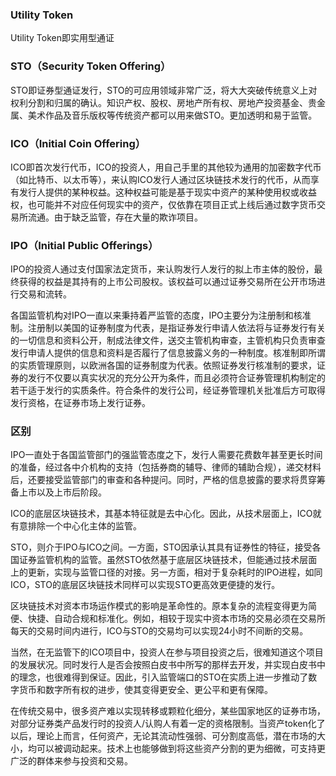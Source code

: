 ### Utility Token 
Utility Token即实用型通证

### STO（Security Token Offering）
STO即证券型通证发行，STO的可应用领域非常广泛，将大大突破传统意义上对权利分割和归属的确认。知识产权、股权、房地产所有权、房地产投资基金、贵金属、美术作品及音乐版权等传统资产都可以用来做STO。更加透明和易于监管。
  
### ICO（Initial Coin Offering）
ICO即首次发行代币，ICO的投资人，用自己手里的其他较为通用的加密数字代币（如比特币、以太币等），来认购ICO发行人通过区块链技术发行的代币，从而享有发行人提供的某种权益。这种权益可能是基于现实中资产的某种使用权或收益权，也可能并不对应任何现实中的资产，仅依靠在项目正式上线后通过数字货币交易所流通。由于缺乏监管，存在大量的欺诈项目。

### IPO（Initial Public Offerings）
IPO的投资人通过支付国家法定货币，来认购发行人发行的拟上市主体的股份，最终获得的权益是其持有的上市公司股权。该权益可以通过证券交易所在公开市场进行交易和流转。
  
各国监管机构对IPO一直以来秉持着严监管的态度，IPO主要分为注册制和核准制。注册制以美国的证券制度为代表，是指证券发行申请人依法将与证券发行有关的一切信息和资料公开，制成法律文件，送交主管机构审查，主管机构只负责审查发行申请人提供的信息和资料是否履行了信息披露义务的一种制度。核准制即所谓的实质管理原则，以欧洲各国的证券制度为代表。依照证券发行核准制的要求，证券的发行不仅要以真实状况的充分公开为条件，而且必须符合证券管理机构制定的若干适于发行的实质条件。符合条件的发行公司，经证券管理机关批准后方可取得发行资格，在证券市场上发行证券。

### 区别
IPO一直处于各国监管部门的强监管态度之下，发行人需要花费数年甚至更长时间的准备，经过各中介机构的支持（包括券商的辅导、律师的辅助合规），递交材料后，还要接受监管部门的审查和各种提问。同时，严格的信息披露的要求将贯穿筹备上市以及上市后阶段。

ICO的底层区块链技术，其基本特征就是去中心化。因此，从技术层面上，ICO就有意排除一个中心化主体的监管。

STO，则介于IPO与ICO之间。一方面，STO因承认其具有证券性的特征，接受各国证券监管机构的监管。虽然STO依然基于底层区块链技术，但能通过技术层面上的更新，实现与监管口径的对接。另一方面，相对于复杂耗时的IPO进程，如同ICO，STO的底层区块链技术同样可以实现STO更高效更便捷的发行。

区块链技术对资本市场运作模式的影响是革命性的。原本复杂的流程变得更为简便、快捷、自动合规和标准化。例如，相较于现实中资本市场的交易必须在交易所每天的交易时间内进行，ICO与STO的交易均可以实现24小时不间断的交易。

当然，在无监管下的ICO项目中，投资人在参与项目投资之后，很难知道这个项目的发展状况。同时发行人是否会按照白皮书中所写的那样去开发，并实现白皮书中的理念，也很难得到保证。因此，引入监管端口的STO在实质上进一步推动了数字货币和数字所有权的进步，使其变得更安全、更公平和更有保障。

在传统交易中，很多资产难以实现转移或颗粒化细分，某些国家地区的证券市场，对部分证券类产品发行时的投资人/认购人有着一定的资格限制。当资产token化了以后，理论上而言，任何资产，无论其流动性强弱、可分割度高低，潜在市场的大小，均可以被调动起来。技术上也能够做到将这些资产分割的更为细微，可支持更广泛的群体来参与投资和交易。
